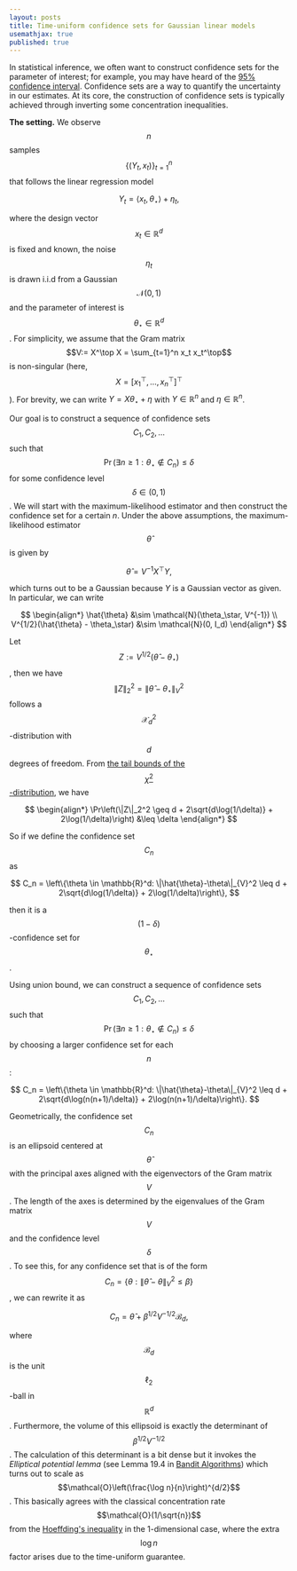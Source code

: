```yaml
---
layout: posts
title: Time-uniform confidence sets for Gaussian linear models
usemathjax: true
published: true
---
```


In statistical inference, we often want to construct confidence sets for the parameter of interest; for example, you may have heard of the [95% confidence interval](https://en.wikipedia.org/wiki/Confidence_interval).
Confidence sets are a way to quantify the uncertainty in our estimates.
At its core, the construction of confidence sets is typically achieved through inverting some concentration inequalities.
<!-- We shall explore this in a setting where the estimator is [asymptotically normal](https://en.wikipedia.org/wiki/Asymptotic_distribution#Central_limit_theorem) under some regularity conditions. -->

**The setting.**
We observe $$n$$ samples $$\{(Y_t, x_t)\}_{t=1}^n$$ that follows the linear regression model

$$
    Y_t = \langle x_t, \theta_\star \rangle + \eta_t,
$$

where the design vector $$x_t \in \mathbb{R}^d$$ is fixed and known, the noise $$\eta_t$$ is drawn i.i.d from a Gaussian $$\mathcal{N}(0, 1)$$ and the parameter of interest is $$\theta_\star \in \mathbb{R}^d$$.
For simplicity, we assume that the Gram matrix $$V:= X^\top X = \sum_{t=1}^n x_t x_t^\top$$ is non-singular (here, $$X = [x_1^\top, \ldots, x_n^\top]^\top$$).
For brevity, we can write $Y = X\theta_\star + \eta$ with $Y\in \mathbb{R}^n$ and $\eta \in \mathbb{R}^n$.

Our goal is to construct a sequence of confidence sets $$C_1, C_2, \ldots$$ such that $$\Pr(\exists n \ge 1: \theta_\star \notin C_n) \le \delta$$ for some confidence level $$\delta \in (0, 1)$$.
We will start with the maximum-likelihood estimator and then construct the confidence set for a certain $n$. 
Under the above assumptions, the maximum-likelihood estimator $$\hat{\theta}$$ is given by

$$
    \hat{\theta} = V^{-1} X^\top Y,
$$

which turns out to be a Gaussian because $Y$ is a Gaussian vector as given. 
In particular, we can write

<!-- which is also known to be [asymptotically normal](https://en.wikipedia.org/wiki/Maximum_likelihood_estimation#Consistency) (well, in fact $$\hat{\theta}$$ is normal already due to the Gaussian noise!). -->

<!-- More precisely, the distribution of $$\hat{\theta}$$ converges to a Gaussian distribution when $$n$$ is large, i.e.,

$$
    \hat{\theta} \sim \mathcal{N}(\theta_\star, n^{-1}\mathcal{I}(\theta_\star)^{-1}).
$$

Above, $$\mathcal{I}(\theta_\star)$$ is the Fisher information matrix at $$\theta_\star$$.
It is also known that $$\hat{\theta}$$ is [asymptotically efficient](https://en.wikipedia.org/wiki/Maximum_likelihood_estimation#Efficiency), i.e., it achieves the [Cramér-Rao lower bound](https://en.wikipedia.org/wiki/Cram%C3%A9r%E2%80%93Rao_bound)

$$
    \mathbb{V}(\hat{\theta}) = n^{-1} \mathcal{I}(\theta_\star)^{-1}
$$

This is a bless because it allows us to work out the formula for the inversed Fisher information matrix:

$$
\begin{align*}
    \mathbb{V}(\hat{\theta}) &= \mathbb{V}(V^{-1} X^\top Y) \\
    &= \mathbb{V}(V^{-1} X^\top (X \theta_\star + \eta)) \\
    &= V^{-1} X^\top \mathbb{V}(\eta) X V^{-1} \\
    &=  V^{-1} X^\top X V^{-1} \\
    &=  V^{-1}.
\end{align*}
$$

From this we then have that: -->

$$
\begin{align*}
    \hat{\theta} &\sim \mathcal{N}(\theta_\star,  V^{-1}) \\
     V^{1/2}(\hat{\theta} - \theta_\star) &\sim \mathcal{N}(0, I_d)
\end{align*}
$$

Let $$Z :=  V^{1/2}(\hat{\theta} - \theta_\star)$$, then we have $$\|Z\|_2^2 =  \|\hat{\theta}-\theta_\star\|_{V}^2$$ follows a $$\mathcal{X}_d^2$$-distribution with $$d$$ degrees of freedom.
From [the tail bounds of the $$\chi^2$$-distribution](https://stats.stackexchange.com/a/4821/301376), we have

$$
\begin{align*}
    \Pr\left(\|Z\|_2^2 \geq d + 2\sqrt{d\log(1/\delta)} + 2\log(1/\delta)\right) &\leq \delta
\end{align*}
$$

So if we define the confidence set $$C_n$$ as

$$
    C_n = \left\{\theta \in \mathbb{R}^d: \|\hat{\theta}-\theta\|_{V}^2 \leq  d + 2\sqrt{d\log(1/\delta)} + 2\log(1/\delta)\right\},
$$

then it is a $$(1-\delta)$$-confidence set for $$\theta_\star$$.

Using union bound, we can construct a sequence of confidence sets $$C_1, C_2, \ldots$$ such that $$\Pr(\exists n \ge 1: \theta_\star \notin C_n) \leq \delta$$ by choosing a larger confidence set for each $$n$$:

$$
    C_n = \left\{\theta \in \mathbb{R}^d: \|\hat{\theta}-\theta\|_{V}^2 \leq  d + 2\sqrt{d\log(n(n+1)/\delta)} + 2\log(n(n+1)/\delta)\right\}.
$$

Geometrically, the confidence set $$C_n$$ is an ellipsoid centered at $$\hat{\theta}$$ with the principal axes aligned with the eigenvectors of the Gram matrix $$V$$.
The length of the axes is determined by the eigenvalues of the Gram matrix $$V$$ and the confidence level $$\delta$$.
To see this, for any confidence set that is of the form $$C_n = \{\theta :\|\hat{\theta} - \theta\|_V^2 \le \beta\}$$, we can rewrite it as

$$
    C_n = \hat{\theta} + \beta^{1/2} V^{-1/2} \mathcal{B}_d,
$$

where $$\mathcal{B}_d$$ is the unit $$\ell_2$$-ball in $$\mathbb{R}^d$$.
Furthermore, the volume of this ellipsoid is exactly the determinant of $$\beta^{1/2} V^{-1/2}$$.
The calculation of this determinant is a bit dense but it invokes the _Elliptical potential lemma_ (see Lemma 19.4 in [Bandit Algorithms](https://tor-lattimore.com/downloads/book/book.pdf)) which turns out to scale as $$\mathcal{O}\left(\frac{\log n}{n}\right)^{d/2}$$.
This basically agrees with the classical concentration rate $$\mathcal{O}(1/\sqrt{n})$$ from the [Hoeffding's inequality](https://en.wikipedia.org/wiki/Hoeffding%27s_inequality) in the 1-dimensional case, where the extra $$\log n$$ factor arises due to the time-uniform guarantee.
